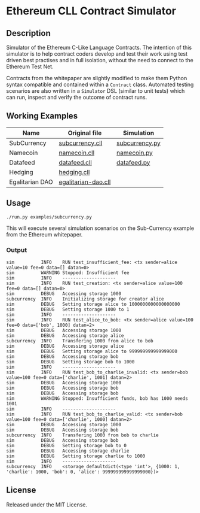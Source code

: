 # Ethereum CLL Contract Simulator

## Description

Simulator of the Ethereum C-Like Language Contracts. The intention of this
simulator is to help contract coders develop and test their work using test
driven best practises and in full isolation, without the need to connect to the
Ethereum Test Net.

Contracts from the whitepaper are slightly modified to make them Python syntax
compatible and contained within a `Contract` class. Automated testing scenarios
are also written in a `Simulator` DSL (similar to unit tests) which can run,
inspect and verify the outcome of contract runs.

## Working Examples

| Name            | Original file                                       | Simulation                                |
| --------------- | --------------------------------------------------- | ----------------------------------------- |
| SubCurrency     | [subcurrency.cll](examples/subcurrency.cll)         | [subcurrency.py](examples/subcurrency.py) |
| Namecoin        | [namecoin.cll](examples/namecoin.cll)               | [namecoin.py](examples/namecoin.py)       |
| Datafeed        | [datafeed.cll](examples/datafeed.cll)               | [datafeed.py](examples/datafeed.py)       |
| Hedging         | [hedging.cll](examples/hedging.cll)                 |                                           |
| Egalitarian DAO | [egalitarian-dao.cll](examples/egalitarian-dao.cll) |                                           |


## Usage

`./run.py examples/subcurrency.py`

This will execute several simulation scenarios on the Sub-Currency example from the Ethereum whitepaper.

### Output

```
sim          INFO    RUN test_insufficient_fee: <tx sender=alice value=10 fee=0 data=[] datan=0>
sim          WARNING Stopped: Insufficient fee
sim          INFO    --------------------
sim          INFO    RUN test_creation: <tx sender=alice value=100 fee=0 data=[] datan=0>
sim          DEBUG   Accessing storage 1000
subcurrency  INFO    Initializing storage for creator alice
sim          DEBUG   Setting storage alice to 1000000000000000000
sim          DEBUG   Setting storage 1000 to 1
sim          INFO    --------------------
sim          INFO    RUN test_alice_to_bob: <tx sender=alice value=100 fee=0 data=['bob', 1000] datan=2>
sim          DEBUG   Accessing storage 1000
sim          DEBUG   Accessing storage alice
subcurrency  INFO    Transfering 1000 from alice to bob
sim          DEBUG   Accessing storage alice
sim          DEBUG   Setting storage alice to 999999999999999000
sim          DEBUG   Accessing storage bob
sim          DEBUG   Setting storage bob to 1000
sim          INFO    --------------------
sim          INFO    RUN test_bob_to_charlie_invalid: <tx sender=bob value=100 fee=0 data=['charlie', 1001] datan=2>
sim          DEBUG   Accessing storage 1000
sim          DEBUG   Accessing storage bob
sim          DEBUG   Accessing storage bob
sim          WARNING Stopped: Insufficient funds, bob has 1000 needs 1001
sim          INFO    --------------------
sim          INFO    RUN test_bob_to_charlie_valid: <tx sender=bob value=100 fee=0 data=['charlie', 1000] datan=2>
sim          DEBUG   Accessing storage 1000
sim          DEBUG   Accessing storage bob
subcurrency  INFO    Transfering 1000 from bob to charlie
sim          DEBUG   Accessing storage bob
sim          DEBUG   Setting storage bob to 0
sim          DEBUG   Accessing storage charlie
sim          DEBUG   Setting storage charlie to 1000
sim          INFO    --------------------
subcurrency  INFO    <storage defaultdict(<type 'int'>, {1000: 1, 'charlie': 1000, 'bob': 0, 'alice': 999999999999999000})>
```

## License

Released under the MIT License.
